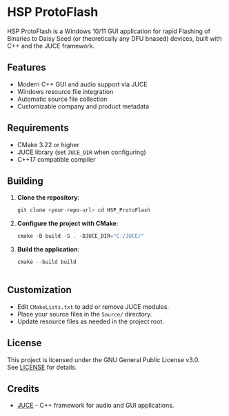 # HSP ProtoFlash

HSP ProtoFlash is a Windows 10/11 GUI application for rapid Flashing of Binaries to Daisy Seed (or theoretically any DFU bnased) devices, built with C++ and the JUCE framework.

## Features

- Modern C++ GUI and audio support via JUCE
- Windows resource file integration
- Automatic source file collection
- Customizable company and product metadata

## Requirements

- CMake 3.22 or higher
- JUCE library (set `JUCE_DIR` when configuring)
- C++17 compatible compiler

## Building

1. **Clone the repository**:
   ```cpp
   git clone <your-repo-url> cd HSP_ProtoFlash
   
2. **Configure the project with CMake**:
   ```cpp
   cmake -B build -S . -DJUCE_DIR="C:/JUCE/"
3. **Build the application**:
   ```cpp
   cmake --build build
  
## Customization

- Edit `CMakeLists.txt` to add or remove JUCE modules.
- Place your source files in the `Source/` directory.
- Update resource files as needed in the project root.

## License

This project is licensed under the GNU General Public License v3.0.  
See [LICENSE](LICENSE) for details.

## Credits

- [JUCE](https://juce.com/) - C++ framework for audio and GUI applications.
